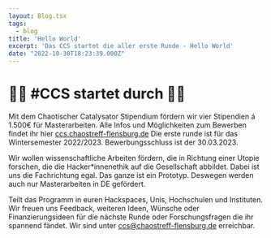 ```yaml
---
layout: Blog.tsx
tags:
  - blog
title: 'Hello World'
excerpt: 'Das CCS startet die aller erste Runde - Hello World'
date: "2022-10-30T18:23:39.000Z"
---
```


# 🎉🎉 #CCS startet durch 🎉🎉
Mit dem Chaotischer Catalysator Stipendium fördern wir vier Stipendien á 1.500€ für Masterarbeiten. Alle Infos und Möglichkeiten zum Bewerben findet ihr hier [ccs.chaostreff-flensburg.de](https://ccs.chaostreff-flensburg.de/)
Die erste runde ist für das Wintersemester 2022/2023. Bewerbungsschluss ist der 30.03.2023.

Wir wollen wissenschaftliche Arbeiten fördern, die in Richtung einer Utopie forschen, die die Hacker\*innenethik auf die Gesellschaft abbildet. Dabei ist uns die Fachrichtung egal. Das ganze ist ein Prototyp. Deswegen werden auch nur Masterarbeiten in DE gefördert.

Teilt das Programm in euren Hackspaces, Unis, Hochschulen und Instituten. Wir freuen uns Feedback, weiteren Ideen, Wünsche oder Finanzierungsideen für die nächste Runde oder Forschungsfragen die ihr spannend fändet. Wir sind unter ccs@chaostreff-flensburg.de erreichbar.
